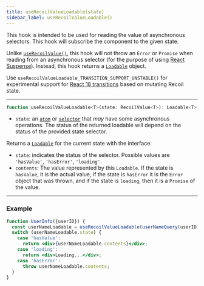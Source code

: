 ```yaml
---
title: useRecoilValueLoadable(state)
sidebar_label: useRecoilValueLoadable()
---
```


This hook is intended to be used for reading the value of asynchronous selectors. This hook will subscribe the component to the given state.

Unlike [`useRecoilValue()`](/docs/api-reference/core/useRecoilValue), this hook will not throw an `Error` or `Promise` when reading from an asynchronous selector (for the purpose of using  [React Suspense](https://reactjs.org/docs/concurrent-mode-suspense.html)). Instead, this hook returns a [`Loadable`](/docs/api-reference/core/Loadable) object.

Use `useRecoilValueLoadable_TRANSITION_SUPPORT_UNSTABLE()` for experimental support for [React 18 transitions](/docs/guides/transitions) based on mutating Recoil state.

---

```jsx
function useRecoilValueLoadable<T>(state: RecoilValue<T>): Loadable<T>
```
- `state`: an [`atom`](/docs/api-reference/core/atom) or [`selector`](/docs/api-reference/core/selector) that _may_ have some asynchronous operations. The status of the returned loadable will depend on the status of the provided state selector.

Returns a [`Loadable`](/docs/api-reference/core/Loadable) for the current state with the interface:

- `state`: indicates the status of the selector. Possible values are `'hasValue'`, `'hasError'`, `'loading'`.
- `contents`: The value represented by this `Loadable`.  If the state is `hasValue`, it is the actual value, if the state is `hasError` it is the `Error` object that was thrown, and if the state is `loading`, then it is a `Promise` of the value.

---

### Example

```jsx
function UserInfo({userID}) {
  const userNameLoadable = useRecoilValueLoadable(userNameQuery(userID));
  switch (userNameLoadable.state) {
    case 'hasValue':
      return <div>{userNameLoadable.contents}</div>;
    case 'loading':
      return <div>Loading...</div>;
    case 'hasError':
      throw userNameLoadable.contents;
  }
}
